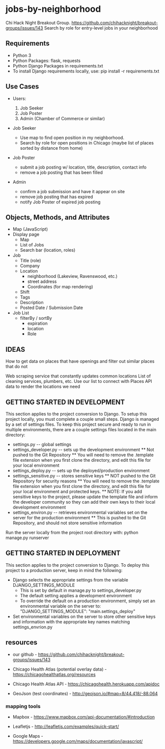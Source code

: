 # jobs-by-neighborhood
Chi Hack Night Breakout Group. https://github.com/chihacknight/breakout-groups/issues/143
Search by role for entry-level jobs in your neighborhood

## Requirements
  * Python 3
  * Python Packages: flask, requests
  * Python Django Packages in requirements.txt
  * To install Django requirements locally, use:
    pip install -r requirements.txt

## Use Cases
  - Users:
    1. Job Seeker
    2. Job Poster
    3. Admin (Chamber of Commerce or similar)

  - Job Seeker
    * Use map to find open position in my neighborhood.
    * Search by role for open positions in Chicago (maybe list of places sorted
      by distance from home)

  - Job Poster
    * submit a job posting w/ location, title, description, contact info
    * remove a job posting that has been filled

  - Admin
    * confirm a job submission and have it appear on site
    * remove job posting that has expired
    * notify Job Poster of expired job posting

## Objects, Methods, and Attributes
  * Map (JavaScript)
  * Display page
    - Map
    - List of Jobs
    - Search bar (location, roles)
  * Job
    - Title (role)
    - Company
    - Location
      * neighborhood (Lakeview, Ravenswood, etc.)
      * street address
      * Coordinates (for map rendering)
    - Shift
    - Tags
    - Description
    - Posted Date / Submission Date
  * Job List
    - filterBy / sortBy
      * expiration
      * location
      * Role


## IDEAS

How to get data on places that have openings and filter out similar places that
do not

Web scraping service that constantly updates common locations
    List of cleaning services, plumbers, etc.
    Use our list to connect with Places API data to render the locations we need



## GETTING STARTED IN DEVELOPMENT

This section applies to the project conversion to Django.
To setup this project locally, you must complete a couple small steps.
Django is managed by a set of settings files. To keep this project
secure and ready to run in multiple environments, there are a couple
settings files located in the main directory:
  * settings.py -- global settings
  * settings_developer.py -- sets up the development environment
    ** Not pushed to the Git Repository
    ** You will need to remove the .template file extension when you first clone the directory, and edit this file for your local environment
  * settings_deploy.py -- sets up the deployed/production environment
  * settings_sensitive.py -- stores sensitive keys
    ** NOT pushed to the Git Repository for security reasons
    ** You will need to remove the .template file extension when you
    first clone the directory, and edit this file for your local environment and protected keys.
    ** NOTE: If you add sensitive keys to the project, please update the template file and inform the developer community so they can add their own keys to their local development environment
  * settings_environ.py -- retrieves environmental variables set on the   server for the production environment
    ** This is pushed to the Git Repository, and should not store sensitive information

Run the server locally from the project root directory with:
  python manage.py runserver

## GETTING STARTED IN DEPLOYMENT

This section applies to the project conversion to Django.
To deploy this project to a production server, keep in mind the following:
  * Django selects the appropriate settings from the variable DJANGO_SETTINGS_MODULE
    - This is set by default in manage.py to settings_developer.py
    - The default setting applies a development environment
    - To override the default on a production environment, simply set an environmental variable on the server to:
      "DJANGO_SETTINGS_MODULE": "main.settings_deploy"
  * Set environmental variables on the server to store other sensitive keys and information with the appropriate key names matching settings_envrion.py


## resources

  * our github - https://github.com/chihacknight/breakout-groups/issues/143

  * Chicago Health Atlas (potential overlay data) - https://chicagohealthatlas.org/resources
  * Chicago Health Atlas API - https://chicagohealth.herokuapp.com/apidoc

  * GeoJson (test coordinates) -  http://geojson.io/#map=8/44.418/-88.064

### mapping tools

  * Mapbox - https://www.mapbox.com/api-documentation/#introduction

  * Leafletjs - http://leafletjs.com/examples/quick-start/

  * Google Maps - https://developers.google.com/maps/documentation/javascript/
